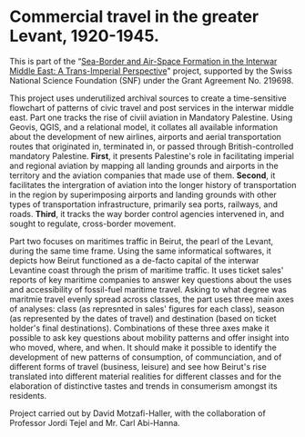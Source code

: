 # Commercial travel in the greater Levant, 1920-1945.

This is part of the “[Sea-Border and Air-Space Formation in the Interwar Middle East: A Trans-Imperial Perspective](https://data.snf.ch/grants/grant/219698)" project, supported by the Swiss National Science Foundation (SNF) under the Grant Agreement No. 219698.

This project uses underutilized archival sources to create a time-sensitive flowchart of patterns of civic travel and post services in the interwar middle east. Part one tracks the rise of civiil aviation in Mandatory Palestine. Using Geovis, QGIS, and a relational model, it collates all available information about the development of new airlines, airports and aerial transportation routes that  originated in, terminated in, or passed through British-controlled mandatory Palestine. **First**, it presents Palestine's role in facilitating imperial and regional aviation by mapping all landing grounds and airports in the territory and the aviation companies that made use of them. **Second**, it facilitates the intergration of aviation into the longer history of transportation in the region by superimposing airports and landing grounds with other types of transportation infrastructure, primarily sea ports, railways, and roads. **Third**, it tracks the way border control agencies intervened in, and sought to regulate, cross-border movement.


Part two focuses on maritimes traffic in Beirut, the pearl of the Levant, during the same time frame. Using the same informatical softwares, it depicts how Beirut functioned as a de-facto capital of the interwar Levantine coast through the prism of maritime traffic. It uses ticket sales' reports of key maritime companies to answer key questions about the uses and accessibility of fossil-fuel maritime travel. Asking to what degree was maritmie travel evenly spread across classes, the part uses three main axes of analyses: class (as represnted in sales' figures for each class), season (as represented by the dates of travel) and destination (based on ticket holder's final destinations). Combinations of these three axes make it possible to ask key questions about mobility patterns and offer insight into who moved, where, and when. It should make it possible to identify the development of new patterns of consumption, of communciation, and of different forms of travel (business, leisure) and see how Beirut's rise translated into different material realities for different classes and for the elaboration of distinctive tastes and trends in consumerism amongst its residents.


Project carried out by David Motzafi-Haller, with the collaboration of Professor Jordi Tejel and Mr. Carl Abi-Hanna.

